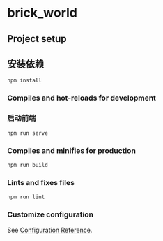 # brick_world

## Project setup
## 安装依赖
```
npm install
```

### Compiles and hot-reloads for development
### 启动前端
```
npm run serve
```

### Compiles and minifies for production
```
npm run build
```

### Lints and fixes files
```
npm run lint
```

### Customize configuration
See [Configuration Reference](https://cli.vuejs.org/config/).
